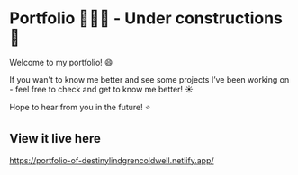 # Portfolio 👩🏼‍💻 - Under constructions 🚧

Welcome to my portfolio! 😄

If you wan't to know me better and see some projects I’ve been working on - feel free to check and get to know me better! ☀️

Hope to hear from you in the future! ⭐️

## View it live here
https://portfolio-of-destinylindgrencoldwell.netlify.app/

